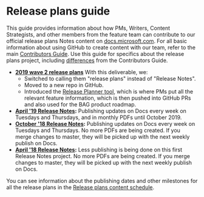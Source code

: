 # Release plans guide

This guide provides information about how PMs, Writers, Content Strategists, and other members from the feature team can contribute to our official release plans Notes content on [docs.microsoft.com](https://docs.microsoft.com/en-us/business-applications-release-notes/). 
For all basic information about using GitHub to create content with our team, refer to the main [Contributors Guide](contributors-guide.md). Use this guide for specifics about the release plans project, including [differences](rn-dos-donts.md) from the Contributors Guide. 

- **[2019 wave 2 release plans](https://docs.microsoft.com/en-us/dynamics365-release-plan/2019wave2/)** With this deliverable, we:
  - Switched to calling them "release plans" instead of "Release Notes".
  - Moved to a new repo in GitHub.
  - Introduced the [Release Planner tool](https://exp.crm.dynamics.com/main.aspx?appid=0fe9f79a-a1f6-4064-af95-ded6c5e7bd5c&pagetype=entitylist&etn=rn_releasenote), which is where PMs put all the relevant feature information, which is then pushed into GitHub PRs and also used for the BAG product roadmap. 
- **[April '19 Release Notes](https://docs.microsoft.com/en-us/business-applications-release-notes/April19/index):** Publishing updates on Docs every week on Tuesdays and Thursdays, and in monthly PDFs until October 2019.
- **[October '18 Release Notes](https://docs.microsoft.com/en-us/business-applications-release-notes/October18/index):** Publishing updates on Docs every week on Tuesdays and Thursdays. No more PDFs are being created. If you merge changes to master, they will be picked up with the next weekly publish on Docs.
- **[April '18 Release Notes](https://docs.microsoft.com/en-us/business-applications-release-notes/April18/index):** Less publishing is being done on this first Release Notes project. No more PDFs are being created. If you merge changes to master, they will be picked up with the next weekly publish on Docs. 

You can see information about the publishing dates and other milestones for all the release plans in the [Release plans content schedule](https://na01.safelinks.protection.outlook.com/?url=https:%2F%2Fteams.microsoft.com%2F_%23%2Fxlsx%2Fviewer%2Fteams%2Fhttps:~2F~2Fmicrosoft.sharepoint.com~2Fteams~2FProjectBahnhof~2FShared%2520Documents~2FGeneral~2FFall%252018%2520Planning~2FReleaseNotes_Content_Schedule.xlsx%3FthreadId%3D19:82412c604ef24473ac0a663c5e945d5f%2540thread.skype%26baseUrl%3Dhttps:~2F~2Fmicrosoft.sharepoint.com~2Fteams~2FProjectBahnhof%26fileId%3DAE62AD14-9AB2-4960-9381-E6E5C7D5A056%26ctx%3Dfiles%26viewerAction%3Dview&data=02%7C01%7Crenwe%40microsoft.com%7Cd8646375219c4fd2191708d633b5ab47%7C72f988bf86f141af91ab2d7cd011db47%7C1%7C0%7C636753252689410027&sdata=hUG9z2BlvRNmMatC9WGX%2FSoVqm14gP0fa1uLy%2BTngis%3D&reserved=0).
<!--from Renee: Must replace this link with current link in RP tool or remove this reference.-->
